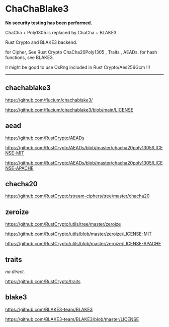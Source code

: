 # ChaChaBlake3
**No security testing has been performed.**

ChaCha + Poly1305 is replaced by ChaCha + BLAKE3.

Rust Crypto and BLAKE3 backend.

for Cipher, See Rust Crypto ChaCha20Poly1305 , Traits , AEADs. for hash functions, see BLAKE3.

it might be good to use OsRng included in Rust Crypto/Aes256Gcm !!!

<hr>

## chachablake3
https://github.com/flucium/chachablake3/

https://github.com/flucium/chachablake3/blob/main/LICENSE

## aead
https://github.com/RustCrypto/AEADs

https://github.com/RustCrypto/AEADs/blob/master/chacha20poly1305/LICENSE-MIT

https://github.com/RustCrypto/AEADs/blob/master/chacha20poly1305/LICENSE-APACHE

## chacha20
https://github.com/RustCrypto/stream-ciphers/tree/master/chacha20

## zeroize
https://github.com/RustCrypto/utils/tree/master/zeroize

https://github.com/RustCrypto/utils/blob/master/zeroize/LICENSE-MIT

https://github.com/RustCrypto/utils/blob/master/zeroize/LICENSE-APACHE

## traits
*no direct.*

https://github.com/RustCrypto/traits

## blake3
https://github.com/BLAKE3-team/BLAKE3

https://github.com/BLAKE3-team/BLAKE3/blob/master/LICENSE